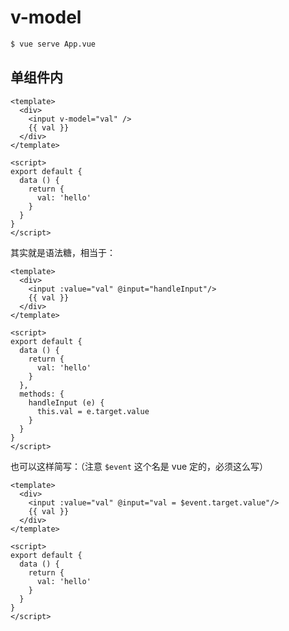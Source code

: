 # v-model

```bash
$ vue serve App.vue
```

## 单组件内

```vue
<template>
  <div>
    <input v-model="val" />
    {{ val }}
  </div>
</template>

<script>
export default {
  data () {
    return {
      val: 'hello'
    }
  }
}
</script>
```

其实就是语法糖，相当于：

```vue
<template>
  <div>
    <input :value="val" @input="handleInput"/>
    {{ val }}
  </div>
</template>

<script>
export default {
  data () {
    return {
      val: 'hello'
    }
  },
  methods: {
    handleInput (e) {
      this.val = e.target.value
    }
  }
}
</script>
```

也可以这样简写：（注意 `$event` 这个名是 vue 定的，必须这么写）

```vue
<template>
  <div>
    <input :value="val" @input="val = $event.target.value"/>
    {{ val }}
  </div>
</template>

<script>
export default {
  data () {
    return {
      val: 'hello'
    }
  }
}
</script>
```
